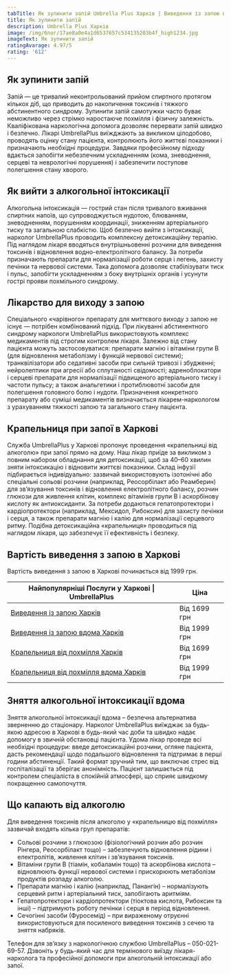 ```yaml
---
tabTitle: Як зупинити запій Umbrella Plus Харків | Виведення із запою від 1999 грн
title: Як зупинити запій
description: Umbrella Plus Харків
image: /img/блог/17ae8a0e4a1d6537657c534135203b4f_high1234.jpg
imageText: Як зупинити запій
ratingAvarage: 4.97/5
rating: '612'
---
```


## Як зупинити запій

Запій — це тривалий неконтрольований прийом спиртного протягом кількох діб, що приводить до накопичення токсинів і тяжкого абстинентного синдрому. Зупинити запій самотужки часто буває неможливо через стрімко наростаюче похмілля і фізичну залежність. Кваліфікована наркологічна допомога дозволяє перервати запій швидко і безпечно. Лікарі UmbrellaPlus виїжджають за викликом цілодобово, проводять оцінку стану пацієнта, контролюють його життєві показники і призначають необхідні процедури. Завдяки професійному підходу вдається запобігти небезпечним ускладненням (кома, зневоднення, серцеві та неврологічні порушення) і забезпечити поступове полегшення стану хворого.

## Як вийти з алкогольної інтоксикації

Алкогольна інтоксикація — гострий стан після тривалого вживання спиртних напоїв, що супроводжується нудотою, блюванням, зневодненням, порушенням координації, зниженням артеріального тиску та загальною слабкістю. Щоб безпечно вийти з інтоксикації, нарколог UmbrellaPlus проводить комплексну детоксикаційну терапію. Під наглядом лікаря вводяться внутрішньовенні розчини для виведення токсинів і відновлення водно-електролітного балансу. За потреби призначають препарати для нормалізації роботи серця і легень, захисту печінки та нервової системи. Така допомога дозволяє стабілізувати тиск і пульс, запобігти ускладненням з боку внутрішніх органів і усунути гострі прояви похмільного синдрому.

## Лікарство для виходу з запою

Спеціального «чарівного» препарату для миттєвого виходу з запою не існує — потрібен комбінований підхід. При лікуванні абстинентного синдрому наркологи UmbrellaPlus використовують комплекс медикаментів під строгим контролем лікаря. Залежно від стану пацієнта можуть застосовуватися: препарати магнію і вітаміни групи B (для відновлення метаболізму і функцій нервової системи); транквілізатори або седативні засоби при сильній тривозі і збудженні; нейролептики при агресії або сплутаності свідомості; адреноблокатори і серцеві препарати для нормалізації підвищеного артеріального тиску і частоти пульсу; а також анальгетики і протиблювотні засоби для полегшення головного болю і нудоти. Призначення конкретного препарату або суміші медикаментів визначається лікарем-наркологом з урахуванням тяжкості запою та загального стану пацієнта.

## Крапельниця при запої в Харкові

Служба UmbrellaPlus у Харкові пропонує проведення «крапельниці від алкоголю» при запої прямо на дому. Наш лікар приїде за викликом з повним набором обладнання для детоксикації, щоб за 40–60 хвилин зняти інтоксикацію і відновити життєві показники. Склад інфузії підбирається індивідуально: зазвичай використовують ізотонічні або спеціальні сольові розчини (наприклад, Реосорбілакт або Реамберин) для зв’язування токсинів і відновлення електролітного балансу, розчин глюкози для живлення клітин, комплекс вітамінів групи B і аскорбінову кислоту як антиоксиданти. За потреби додаються гепатопротектори і кардіопротектори (наприклад, Мексидол, Рибоксин) для захисту печінки і серця, а також препарати магнію і калію для нормалізації серцевого ритму. Подібна детоксикаційна «крапельниця» проводиться під наглядом лікаря, що забезпечує її ефективність і безпеку.

## Вартість виведення з запою в Харкові

Вартість виведення з запою в Харкові починається від 1999 грн.

| Найпопулярніші Послуги у Харкові \| UmbrellaPlus                                                                           | Ціна         |
| -------------------------------------------------------------------------------------------------------------------------- | ------------ |
| [Виведення із запою Харків](https://umbrella-plus.com.ua/uk/kharkiv/vivod-iz-zapoia-kharkiv-ua/)                           | Від 1699 грн |
| [Виведення із запою вдома Харків](https://umbrella-plus.com.ua/uk/kharkiv/vivod-iz-zapoia-na-domy-kharkiv-ua/)             | Від 1999 грн |
| [Крапельниця від похмілля Харків](https://umbrella-plus.com.ua/uk/kharkiv/kapelnica_ot_alkogola_kharkiv-ua/)               | Від 1699 грн |
| [Крапельниця від похмілля вдома Харків](https://umbrella-plus.com.ua/uk/kharkiv/kapelnica_ot_alkogola_na_domy_kharkiv_ua/) | Від 1999 грн |

## Зняття алкогольної інтоксикації вдома

Зняття алкогольної інтоксикації вдома – безпечна альтернатива зверненню до стаціонару. Нарколог UmbrellaPlus виїжджає за будь-якою адресою в Харкові в будь-який час доби та швидко надає допомогу в звичній обстановці пацієнта. Удома лікар проведе всі необхідні процедури: введе детоксикаційні розчини, огляне пацієнта, дасть рекомендації щодо подальшого відновлення та підтримає в перші години абстиненції. Такий формат зручний тим, що виключає стрес від госпіталізації та зберігає анонімність. Пацієнт залишається під контролем спеціаліста в спокійній атмосфері, що сприяє швидкому покращенню самопочуття.

## Що капають від алкоголю

Для виведення токсинів після алкоголю у «крапельницю від похмілля» зазвичай входять кілька груп препаратів:

* Сольові розчини з глюкозою (фізіологічний розчин або розчин Рінгера, Реосорбілакт тощо) – забезпечують відновлення рідини і електролітів, живлення клітин і зв’язування токсинів. 
* Вітаміни групи B (тіамін, кобаламін тощо) та аскорбінова кислота – відновлюють функції нервової системи і прискорюють метаболізм продуктів розпаду алкоголю. 
* Препарати магнію і калію (наприклад, Панангін) – нормалізують серцевий ритм і артеріальний тиск, запобігають аритміям. 
* Гепатопротектори і кардіопротектори (тіоктова кислота, Рибоксин та інші) – підтримують роботу печінки і серця в період відновлення. 
* Сечогінні засоби (Фуросемід) – при вираженому отруєнні використовуються для посиленого виведення токсинів з сечею та зняття набряків. 

Телефон для зв’язку з наркологічною службою UmbrellaPlus – 050-021-69-57. Дзвоніть у будь-який час для термінового виїзду лікаря-нарколога та професійної допомоги при алкогольній інтоксикації або запої.
